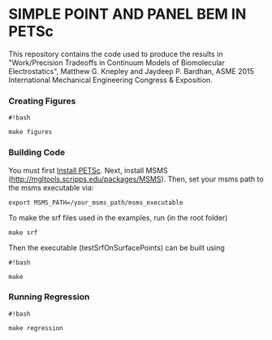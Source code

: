 # SIMPLE POINT AND PANEL BEM IN PETSc #

This repository contains the code used to produce the results in "Work/Precision Tradeoffs in Continuum Models of Biomolecular Electrostatics", Matthew G. Knepley and Jaydeep P. Bardhan, ASME 2015 International Mechanical Engineering Congress & Exposition.

### Creating Figures ###

```
#!bash

make figures
```

### Building Code ###

You must first [Install PETSc](http://www.mcs.anl.gov/petsc/documentation/installation.html).
Next, install MSMS (http://mgltools.scripps.edu/packages/MSMS).
Then, set your msms path to the msms executable via:
```
export MSMS_PATH=/your_msms_path/msms_executable
```

To make the srf files used in the examples, run (in the root folder)
```
make srf
```

Then the executable (testSrfOnSurfacePoints) can be built using
```
#!bash

make
```

### Running Regression ###

```
#!bash

make regression
```